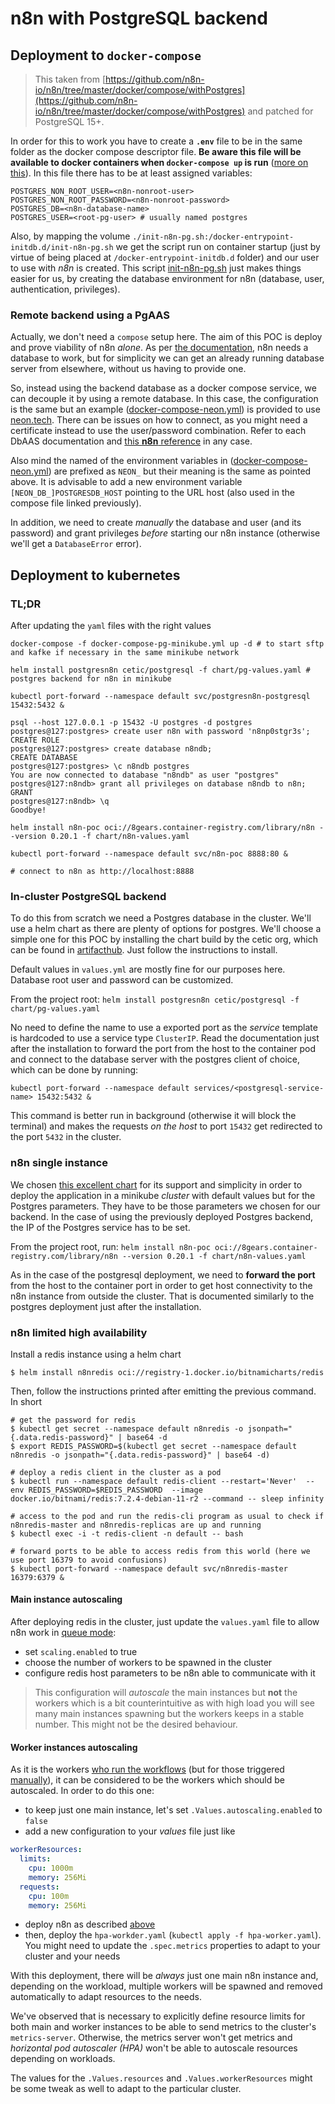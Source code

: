 # n8n with PostgreSQL backend

## Deployment to `docker-compose`
> This taken from [https://github.com/n8n-io/n8n/tree/master/docker/compose/withPostgres](https://github.com/n8n-io/n8n/tree/master/docker/compose/withPostgres) and patched for PostgreSQL 15+.

In order for this to work you have to create a **`.env`** file to be in the same folder as the docker compose descriptor file. **Be aware this file will be available to docker containers when `docker-compose up` is run** ([more on this](https://docs.docker.com/compose/environment-variables/set-environment-variables/)). In this file there has to be at least assigned variables:
```
POSTGRES_NON_ROOT_USER=<n8n-nonroot-user>
POSTGRES_NON_ROOT_PASSWORD=<n8n-nonroot-password>
POSTGRES_DB=<n8n-database-name>
POSTGRES_USER=<root-pg-user> # usually named postgres
```

Also, by mapping the volume `./init-n8n-pg.sh:/docker-entrypoint-initdb.d/init-n8n-pg.sh` we get the script run on container startup (just by virtue of being placed at `/docker-entrypoint-initdb.d` folder) and our user to use with _n8n_ is created. This script [init-n8n-pg.sh](init-n8n-pg.sh) just makes things easier for us, by creating the database environment for n8n (database, user, authentication, privileges).

### Remote backend using a PgAAS

Actually, we don't need a `compose` setup here. The aim of this POC is deploy and prove viability of n8n _alone_. As per [the documentation](https://docs.n8n.io/hosting/supported-databases-settings/), n8n needs a database to work, but for simplicity we can get an already running database server from elsewhere, without us having to provide one.

So, instead using the backend database as a docker compose service, we can decouple it by using a remote database. In this case, the configuration is the same but an example ([docker-compose-neon.yml](./docker-compose-neon.yml)) is provided to use [neon.tech](https://neon.tech). There can be issues on how to connect, as you might need a certificate instead to use the user/password combination. Refer to each DbAAS documentation and [this **n8n** reference](https://docs.n8n.io/hosting/supported-databases-settings/#tls) in any case.

Also mind the named of the environment variables in ([docker-compose-neon.yml](./docker-compose-neon.yml)) are prefixed as `NEON_` but their meaning is the same as pointed above. It is advisable to add a new environment variable `[NEON_DB_]POSTGRESDB_HOST` pointing to the URL host (also used in the compose file linked previously).

In addition, we need to create _manually_ the database and user (and its password) and grant privileges _before_ starting our n8n instance (otherwise we'll get a `DatabaseError` error).


## Deployment to kubernetes

### TL;DR

After updating the `yaml` files with the right values
```
docker-compose -f docker-compose-pg-minikube.yml up -d # to start sftp and kafke if necessary in the same minikube network

helm install postgresn8n cetic/postgresql -f chart/pg-values.yaml # postgres backend for n8n in minikube

kubectl port-forward --namespace default svc/postgresn8n-postgresql 15432:5432 &

psql --host 127.0.0.1 -p 15432 -U postgres -d postgres
postgres@127:postgres> create user n8n with password 'n8np0stgr3s';
CREATE ROLE
postgres@127:postgres> create database n8ndb;
CREATE DATABASE
postgres@127:postgres> \c n8ndb postgres
You are now connected to database "n8ndb" as user "postgres"
postgres@127:n8ndb> grant all privileges on database n8ndb to n8n;
GRANT
postgres@127:n8ndb> \q
Goodbye!

helm install n8n-poc oci://8gears.container-registry.com/library/n8n --version 0.20.1 -f chart/n8n-values.yaml

kubectl port-forward --namespace default svc/n8n-poc 8888:80 &

# connect to n8n as http://localhost:8888
```

### In-cluster PostgreSQL backend

To do this from scratch we need a Postgres database in the cluster. We'll use a helm chart as there are plenty of options for postgres. We'll choose a simple one for this POC by installing the chart build by the cetic org, which can be found in [artifacthub](https://artifacthub.io/packages/helm/cetic/postgresql). Just follow the instructions to install.

Default values in `values.yml` are mostly fine for our purposes here. Database root user and password can be customized.

From the project root:
`helm install postgresn8n cetic/postgresql -f chart/pg-values.yaml`

No need to define the name to use a exported port as the _service_ template is hardcoded to use a service type `ClusterIP`. Read the documentation just after the installation to forward the port from the host to the container pod and connect to the database server with the postgres client of choice, which can be done by running:

`kubectl port-forward --namespace default services/<postgresql-service-name> 15432:5432 &`

This command is better run in background (otherwise it will block the terminal) and makes the requests _on the host_ to port `15432` get redirected to the port `5432` in the cluster.


### n8n single instance

We chosen [this excellent chart](https://artifacthub.io/packages/helm/open-8gears/n8n) for its support and simplicity in order to deploy the application in a minikube _cluster_ with default values but for the Postgres parameters. They have to be those parameters we chosen for our backend. In the case of using the previously deployed Postgres backend, the IP of the Postgres service has to be set.

From the project root, run:
`helm install n8n-poc oci://8gears.container-registry.com/library/n8n --version 0.20.1 -f chart/n8n-values.yaml`

As in the case of the postgresql deployment, we need to **forward the port** from the host to the container port in order to get host connectivity to the n8n instance from outside the cluster. That is documented similarly to the postgres deployment just after the installation.

### n8n limited high availability

Install a redis instance using a helm chart

```
$ helm install n8nredis oci://registry-1.docker.io/bitnamicharts/redis
```

Then, follow the instructions printed after emitting the previous command. In short
```
# get the password for redis
$ kubectl get secret --namespace default n8nredis -o jsonpath="{.data.redis-password}" | base64 -d
$ export REDIS_PASSWORD=$(kubectl get secret --namespace default n8nredis -o jsonpath="{.data.redis-password}" | base64 -d)

# deploy a redis client in the cluster as a pod
$ kubectl run --namespace default redis-client --restart='Never'  --env REDIS_PASSWORD=$REDIS_PASSWORD  --image docker.io/bitnami/redis:7.2.4-debian-11-r2 --command -- sleep infinity

# access to the pod and run the redis-cli program as usual to check if n8nredis-master and n8nredis-replicas are up and running
$ kubectl exec -i -t redis-client -n default -- bash

# forward ports to be able to access redis from this world (here we use port 16379 to avoid confusions)
$ kubectl port-forward --namespace default svc/n8nredis-master 16379:6379 &
```

#### Main instance autoscaling
After deploying redis in the cluster, just update the `values.yaml` file to allow n8n work in [queue mode](https://docs.n8n.io/hosting/scaling/queue-mode/):
- set `scaling.enabled` to true
- choose the number of workers to be spawned in the cluster
- configure redis host parameters to be n8n able to communicate with it

> This configuration will _autoscale_ the main instances but **not** the workers which is a bit counterintuitive as with high load you will see many main instances spawning but the workers keeps in a stable number. This might not be the desired behaviour.

#### Worker instances autoscaling
As it is the workers [who run the workflows](https://docs.n8n.io/hosting/scaling/queue-mode/#how-it-works) (but for those triggered [manually](https://docs.n8n.io/hosting/scaling/queue-mode/#running-n8n-with-queues)), it can be considered to be the workers which should be autoscaled. In order to do this one:
- to keep just one main instance, let's set `.Values.autoscaling.enabled` to `false`
- add a new configuration to your _values_ file just like
```yaml
workerResources:
  limits:
    cpu: 1000m
    memory: 256Mi
  requests:
    cpu: 100m
    memory: 256Mi
```
- deploy n8n as described [above](#n8n-limited-high-availability)
- then, deploy the `hpa-workder.yaml` (`kubectl apply -f hpa-worker.yaml`). You might need to update the `.spec.metrics` properties to adapt to your cluster and your needs

With this deployment, there will be _always_ just one main n8n instance and, depending on the workload, multiple workers will be spawned and removed automatically to adapt resources to the needs.

We've observed that is necessary to explicitly define resource limits for both main and worker instances to be able to send metrics to the cluster's `metrics-server`. Otherwise, the metrics server won't get metrics and _horizontal pod autoscaler (HPA)_ won't be able to autoscale resources depending on workloads.

The values for the `.Values.resources` and `.Values.workerResources` might be some tweak as well to adapt to the particular cluster.
